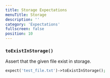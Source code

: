 ```yaml
---
title: Storage Expectations
menuTitle: Storage
description: ''
category: 'Expectations'
fullscreen: false
position: 10
---
```


### `toExistInStorage()`

Assert that the given file exist in storage.

```php
expect('test_file.txt')->toExistInStorage();
 ```
